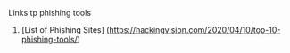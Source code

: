 Links tp phishing tools

1. [List of Phishing Sites] (https://hackingvision.com/2020/04/10/top-10-phishing-tools/)
